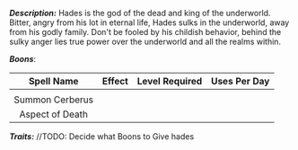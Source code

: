 ***Description:***
Hades is the god of the dead and king of the underworld.
Bitter, angry from his lot in eternal life, Hades sulks in the underworld, away from his godly family. 
Don't be fooled by his childish behavior, behind the sulky anger lies true power over the underworld and all the realms within. 

***Boons***:

| Spell Name | Effect | Level Required | Uses Per Day |
| :--: | -- | :--: | :--: | 
| | | | | 
|Summon Cerberus | | | |
| Aspect of Death| | | |

***Traits:*** 
//TODO: Decide what Boons to Give hades